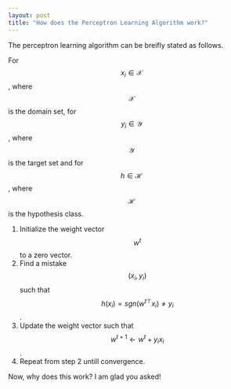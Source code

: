 ```yaml
---
layout: post
title: "How does the Perceptron Learning Algorithm work?"
---
```


The perceptron learning algorithm can be breifly stated as follows.

For $$x_i \in \mathcal{X}$$, where $$\mathcal{X}$$ is the domain set,
for $$y_i \in \mathcal{Y}$$, where $$\mathcal{Y}$$ is the target set and
for $$h \in \mathcal{H}$$, where $$\mathcal{H}$$ is the hypothesis class.

1. Initialize the weight vector $$w^t$$ to a zero vector.
2. Find a mistake $$(x_i, y_i)$$ such that $$h(x_i) = sgn({w^t}^\top x_i) \ne y_i$$.
3. Update the weight vector such that $$w^{t+1} \leftarrow w^{t} + y_i x_i$$.
4. Repeat from step 2 untill convergence.

Now, why does this work? I am glad you asked!
